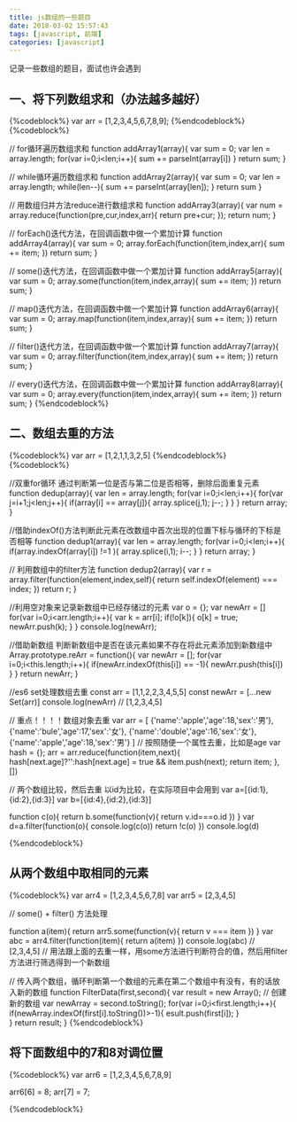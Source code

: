 ```yaml
---
title: js数组的一些题目
date: 2018-03-02 15:57:43
tags: [javascript, 前端]
categories: [javascript]
---
```

记录一些数组的题目，面试也许会遇到

## 一、将下列数组求和（办法越多越好）
{%codeblock%}
var arr = [1,2,3,4,5,6,7,8,9];
{%endcodeblock%}
{%codeblock%}

  // for循环遍历数组求和
  function addArray1(array){
    var sum = 0;
    var len = array.length;
    for(var i=0;i<len;i++){
      sum += parseInt(array[i])
    }
    return sum;
  }
  
  // while循环遍历数组求和
  function addArray2(array){
    var sum = 0;
    var len = array.length;
    while(len--){
      sum += parseInt(array[len]);
    }
    return sum
  }

  // 用数组归并方法reduce进行数组求和
  function addArray3(array){
    var num = array.reduce(function(pre,cur,index,arr){
      return pre+cur;
    });
    return num;
  }
  
  // forEach()迭代方法，在回调函数中做一个累加计算
  function addArray4(array){
    var sum = 0;
    array.forEach(function(item,index,arr){
      sum += item;
    })
    return sum;
  }

  // some()迭代方法，在回调函数中做一个累加计算
  function addArray5(array){
    var sum = 0;
    array.some(function(item,index,array){
      sum += item;
    })
    return sum;
  }

  // map()迭代方法，在回调函数中做一个累加计算
  function addArray6(array){
    var sum = 0;
    array.map(function(item,index,array){
      sum += item;
    })
    return sum;
  }

  // filter()迭代方法，在回调函数中做一个累加计算
  function addArray7(array){
    var sum = 0;
    array.filter(function(item,index,array){
      sum += item;
    })
    return sum;
  }

  // every()迭代方法，在回调函数中做一个累加计算
  function addArray8(array){
    var sum = 0;
    array.every(function(item,index,array){
      sum += item;
    })
    return sum;
  }
{%endcodeblock%}

## 二、数组去重的方法
{%codeblock%}
var arr = [1,2,1,1,3,2,5]
{%endcodeblock%}
{%codeblock%}

//双重for循环 通过判断第一位是否与第二位是否相等，删除后面重复元素
  function dedup(array){
    var len = array.length;
    for(var i=0;i<len;i++){
      for(var j=i+1;j<len;j++){
        if(array[i] == array[j]){
          array.splice(j,1);
          j--;
        }
      }
    }
    return array;
  }

  //借助indexOf()方法判断此元素在改数组中首次出现的位置下标与循环的下标是否相等
  function dedup1(array){
    var len = array.length;
    for(var i=0;i<len;i++){
      if(array.indexOf(array[i]) !=1 ){
        array.splice(i,1);
        i--;
      }
    }
    return array;
  }

  // 利用数组中的filter方法
  function dedup2(array){
    var r = array.filter(function(element,index,self){
      return self.indexOf(element) === index;
    })
    return r;
  }

  //利用空对象来记录新数组中已经存储过的元素
  var o = {};
  var newArr = []
  for(var i=0;i<arr.length;i++){
    var k = arr[i];
    if(!o[k]){
      o[k] = true;
      newArr.push(k);
    }
  }
  console.log(newArr);

  //借助新数组 判断新数组中是否在该元素如果不存在将此元素添加到新数组中
  Array.prototype.reArr = function(){
    var newArr = [];
    for(var i=0;i<this.length;i++){
      if(newArr.indexOf(this[i]) == -1){
        newArr.push(this[i])
      }
    }
    return newArr;
  }

  //es6 set处理数组去重
  const arr = [1,1,2,2,3,4,5,5]
  const newArr = [...new Set(arr)]
  console.log(newArr)
  // [1,2,3,4,5]


  // 重点！！！！数组对象去重
  var arr = [
    {'name':'apple','age':18,'sex':'男'},
    {'name':'bule','age':17,'sex':'女'},
    {'name':'double','age':16,'sex':'女'},
    {'name':'apple','age':18,'sex':'男'}
  ]
  // 按照随便一个属性去重，比如是age
  var hash = {};
  arr = arr.reduce(function(item,next){
    hash[next.age]?'':hash[next.age] = true && item.push(next);
    return item;
  },[])

  // 两个数组比较，然后去重 以id为比较，在实际项目中会用到
  var a=[{id:1},{id:2},{id:3}]
  var b=[{id:4},{id:2},{id:3}]

  function c(o){
    return  b.some(function(v){
        return v.id===o.id
    })
  }
  var d=a.filter(function(o){
    console.log(c(o))
    return !c(o)
  })
  console.log(d)

{%endcodeblock%}

## 从两个数组中取相同的元素
{%codeblock%}
var arr4 = [1,2,3,4,5,6,7,8]
var arr5 = [2,3,4,5]

// some() + filter() 方法处理

  function a(item){
    return arr5.some(function(v){
      return v === item
    })
  }
  var abc = arr4.filter(function(item){
    return a(item)
  })
  console.log(abc) // [2,3,4,5]
  // 用法跟上面的去重一样，用some方法进行判断符合的值，然后用filter方法进行筛选得到一个新数组


// 传入两个数组，循环判断第一个数组的元素在第二个数组中有没有，有的话放入新的数组
  function  FilterData(first,second){
    var result = new Array(); // 创建新的数组
    var newArray = second.toString();
    for(var i=0;i<first.length;i++){
      if(newArray.indexOf(first[i].toString())>-1){
        esult.push(first[i]);
      }      
    }
    return result;
  }
{%endcodeblock%}

## 将下面数组中的7和8对调位置
{%codeblock%}
var arr6 = [1,2,3,4,5,6,7,8,9]

arr6[6] = 8;
arr[7] = 7;

{%endcodeblock%}